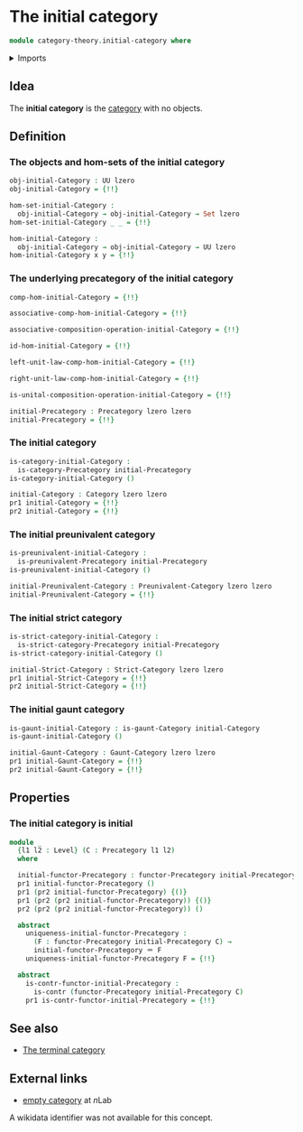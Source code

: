 # The initial category

```agda
module category-theory.initial-category where
```

<details><summary>Imports</summary>

```agda
open import category-theory.categories
open import category-theory.functors-precategories
open import category-theory.gaunt-categories
open import category-theory.indiscrete-precategories
open import category-theory.precategories
open import category-theory.preunivalent-categories
open import category-theory.strict-categories

open import foundation.contractible-types
open import foundation.dependent-pair-types
open import foundation.empty-types
open import foundation.identity-types
open import foundation.sets
open import foundation.unit-type
open import foundation.universe-levels
```

</details>

## Idea

The **initial category** is the [category](category-theory.categories.md) with
no objects.

## Definition

### The objects and hom-sets of the initial category

```agda
obj-initial-Category : UU lzero
obj-initial-Category = {!!}

hom-set-initial-Category :
  obj-initial-Category → obj-initial-Category → Set lzero
hom-set-initial-Category _ _ = {!!}

hom-initial-Category :
  obj-initial-Category → obj-initial-Category → UU lzero
hom-initial-Category x y = {!!}
```

### The underlying precategory of the initial category

```agda
comp-hom-initial-Category = {!!}

associative-comp-hom-initial-Category = {!!}

associative-composition-operation-initial-Category = {!!}

id-hom-initial-Category = {!!}

left-unit-law-comp-hom-initial-Category = {!!}

right-unit-law-comp-hom-initial-Category = {!!}

is-unital-composition-operation-initial-Category = {!!}

initial-Precategory : Precategory lzero lzero
initial-Precategory = {!!}
```

### The initial category

```agda
is-category-initial-Category :
  is-category-Precategory initial-Precategory
is-category-initial-Category ()

initial-Category : Category lzero lzero
pr1 initial-Category = {!!}
pr2 initial-Category = {!!}
```

### The initial preunivalent category

```agda
is-preunivalent-initial-Category :
  is-preunivalent-Precategory initial-Precategory
is-preunivalent-initial-Category ()

initial-Preunivalent-Category : Preunivalent-Category lzero lzero
initial-Preunivalent-Category = {!!}
```

### The initial strict category

```agda
is-strict-category-initial-Category :
  is-strict-category-Precategory initial-Precategory
is-strict-category-initial-Category ()

initial-Strict-Category : Strict-Category lzero lzero
pr1 initial-Strict-Category = {!!}
pr2 initial-Strict-Category = {!!}
```

### The initial gaunt category

```agda
is-gaunt-initial-Category : is-gaunt-Category initial-Category
is-gaunt-initial-Category ()

initial-Gaunt-Category : Gaunt-Category lzero lzero
pr1 initial-Gaunt-Category = {!!}
pr2 initial-Gaunt-Category = {!!}
```

## Properties

### The initial category is initial

```agda
module _
  {l1 l2 : Level} (C : Precategory l1 l2)
  where

  initial-functor-Precategory : functor-Precategory initial-Precategory C
  pr1 initial-functor-Precategory ()
  pr1 (pr2 initial-functor-Precategory) {()}
  pr1 (pr2 (pr2 initial-functor-Precategory)) {()}
  pr2 (pr2 (pr2 initial-functor-Precategory)) ()

  abstract
    uniqueness-initial-functor-Precategory :
      (F : functor-Precategory initial-Precategory C) →
      initial-functor-Precategory ＝ F
    uniqueness-initial-functor-Precategory F = {!!}

  abstract
    is-contr-functor-initial-Precategory :
      is-contr (functor-Precategory initial-Precategory C)
    pr1 is-contr-functor-initial-Precategory = {!!}
```

## See also

- [The terminal category](category-theory.terminal-category.md)

## External links

- [empty category](https://ncatlab.org/nlab/show/empty+category) at $n$Lab

A wikidata identifier was not available for this concept.
